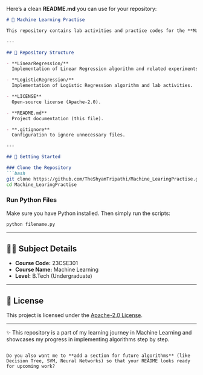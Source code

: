 Here’s a clean **README.md** you can use for your repository:

````markdown
# 📘 Machine Learning Practise  

This repository contains lab activities and practice codes for the **Machine Learning (23CSE301)** subject during my **B.Tech journey**. It is a collection of implementations for fundamental machine learning algorithms and related exercises.  

---

## 📂 Repository Structure  

- **LinearRegression/**  
  Implementation of Linear Regression algorithm and related experiments.  

- **LogisticRegression/**  
  Implementation of Logistic Regression algorithm and lab activities.  

- **LICENSE**  
  Open-source license (Apache-2.0).  

- **README.md**  
  Project documentation (this file).  

- **.gitignore**  
  Configuration to ignore unnecessary files.  

---

## 🚀 Getting Started  

### Clone the Repository  
```bash
git clone https://github.com/TheShyamTripathi/Machine_LearingPractise.git
cd Machine_LearingPractise
````

### Run Python Files

Make sure you have Python installed. Then simply run the scripts:

```bash
python filename.py
```

---

## 🧑‍💻 Subject Details

* **Course Code:** 23CSE301
* **Course Name:** Machine Learning
* **Level:** B.Tech (Undergraduate)

---

## 📜 License

This project is licensed under the [Apache-2.0 License](LICENSE).

---

✨ This repository is a part of my learning journey in Machine Learning and showcases my progress in implementing algorithms step by step.

```

Do you also want me to **add a section for future algorithms** (like Decision Tree, SVM, Neural Networks) so that your README looks ready for upcoming work?
```
